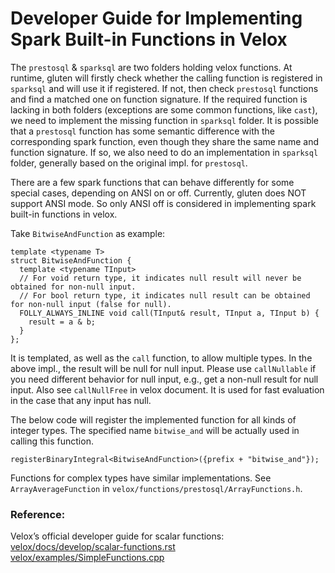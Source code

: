 # Developer Guide for Implementing Spark Built-in Functions in Velox

The `prestosql` & `sparksql` are two folders holding velox functions. At runtime, gluten will firstly check whether the calling function is registered in `sparksql` and will use it if registered.
If not, then check `prestosql` functions and find a matched one on function signature. If the required function is lacking in both folders (exceptions are some common functions, like `cast`),
we need to implement the missing function in `sparksql` folder. It is possible that a `prestosql` function has some semantic difference with the corresponding spark function, even though they share the same name
and function signature. If so, we also need to do an implementation in `sparksql` folder, generally based on the original impl. for `prestosql`.

There are a few spark functions that can behave differently for some special cases, depending on ANSI on or off. Currently, gluten does NOT support ANSI mode. So only ANSI off is considered in implementing spark built-in
functions in velox.

Take `BitwiseAndFunction` as example:

```
template <typename T>
struct BitwiseAndFunction {
  template <typename TInput>
  // For void return type, it indicates null result will never be obtained for non-null input.
  // For bool return type, it indicates null result can be obtained for non-null input (false for null).
  FOLLY_ALWAYS_INLINE void call(TInput& result, TInput a, TInput b) {
    result = a & b;
  }
};
``` 
It is templated, as well as the `call` function, to allow multiple types. In the above impl., the result will be null for null input.
Please use `callNullable` if you need different behavior for null input, e.g., get a non-null result for null input. Also see `callNullFree` in velox document.
It is used for fast evaluation in the case that any input has null.

The below code will register the implemented function for all kinds of integer types. The specified name `bitwise_and` will be actually used in calling this function.
```
registerBinaryIntegral<BitwiseAndFunction>({prefix + "bitwise_and"});
```

Functions for complex types have similar implementations. 
See `ArrayAverageFunction` in `velox/functions/prestosql/ArrayFunctions.h`.

### Reference:
Velox’s official developer guide for scalar functions:
[velox/docs/develop/scalar-functions.rst](https://github.com/facebookincubator/velox/blob/main/velox/docs/develop/scalar-functions.rst)
[velox/examples/SimpleFunctions.cpp](https://github.com/facebookincubator/velox/blob/main/velox/examples/SimpleFunctions.cpp)
